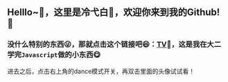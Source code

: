 ## Helllo~👋，这里是冷弋白👻，欢迎你来到我的Github! 🚀
### 没什么特别的东西😜，那就点击这个链接吧😆：[TV](lengyibai.gitee.io/tv)👾，这是我在大二学完`Javascript`做的小东西😋

进去之后，点击右上角的dance模式开关，再双击里面的头像试试看！

